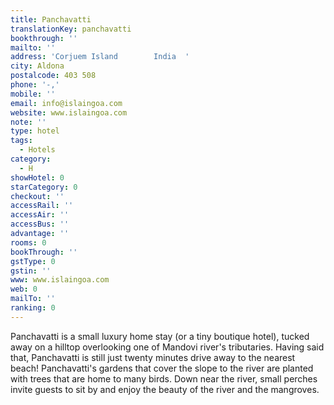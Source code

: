 ```yaml
---
title: Panchavatti
translationKey: panchavatti
bookthrough: ''
mailto: ''
address: 'Corjuem Island        India  '
city: Aldona
postalcode: 403 508
phone: '-,'
mobile: ''
email: info@islaingoa.com
website: www.islaingoa.com
note: ''
type: hotel
tags:
  - Hotels
category:
  - H
showHotel: 0
starCategory: 0
checkout: ''
accessRail: ''
accessAir: ''
accessBus: ''
advantage: ''
rooms: 0
bookThrough: ''
gstType: 0
gstin: ''
www: www.islaingoa.com
web: 0
mailTo: ''
ranking: 0
---
```







Panchavatti is a small luxury home stay (or a tiny boutique hotel), tucked away on a hilltop overlooking one of Mandovi river's tributaries. Having said that, Panchavatti is still just twenty minutes drive away to the nearest beach!     Panchavatti's gardens that cover the slope to the river are planted with trees that are home to many birds. Down near the river, small perches invite guests to sit by and enjoy the beauty of the river and the mangroves.   